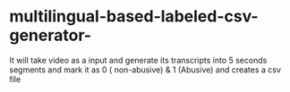 # multilingual-based-labeled-csv-generator-
It will take video as a input and generate its transcripts into 5 seconds segments and mark it as 0 ( non-abusive) &amp; 1 (Abusive) and creates a csv file
